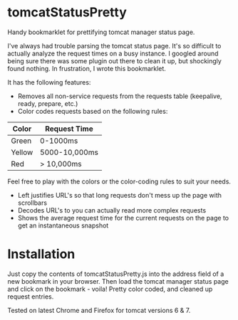 # tomcatStatusPretty
Handy bookmarklet for prettifying tomcat manager status page.

I've always had trouble parsing the tomcat status page. It's so difficult to actually analyze the request times on a busy instance. I googled around being sure there was some plugin out there to clean it up, but shockingly found nothing. In frustration, I wrote this bookmarklet. 

It has the following features:

* Removes all non-service requests from the requests table (keepalive, ready, prepare, etc.)
* Color codes requests based on the following rules:

|  Color |Request Time   |
|---|---|
| Green  | 0-1000ms  |
| Yellow  | 5000-10,000ms  |
| Red  | > 10,000ms  |

Feel free to play with the colors or the color-coding rules to suit your needs.

* Left justifies URL's so that long requests don't mess up the page with scrollbars
* Decodes URL's to you can actually read more complex requests
* Shows the average request time for the current requests on the page to get an instantaneous snapshot

# Installation

Just copy the contents of tomcatStatusPretty.js into the address field of a new bookmark in your browser. Then load the tomcat manager status page and click on the bookmark - voila! Pretty color coded, and cleaned up request entries.

Tested on latest Chrome and Firefox for tomcat versions 6 & 7.
